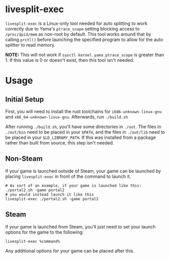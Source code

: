 # livesplit-exec

`livesplit-exec` is a Linux-only tool needed for auto splitting to work
correctly due to Yama's `ptrace_scope` setting blocking access to 
`/proc/$pid/mem` as non-root by default. This tool works around that by calling
`prctl()` before launching the specified program to allow for the auto splitter
to read memory.


**NOTE:** This will not work if `sysctl kernel.yama.ptrace_scope` is greater
than 1. If this value is 0 or doesn't exist, then this tool isn't needed.

# Usage

## Initial Setup

First, you will need to install the rust toolchains for `i686-unknown-linux-gnu`
and `x86_64-unknown-linux-gnu`. Afterwards, run `./build.sh`

After running `./build.sh`, you'll have some directories in `./out`. The files
in `./out/bin` need to be placed in your `$PATH`, and the files in `./out/lib` need
to be placed in your `$LD_LIBRARY_PATH`. If this was installed from a package
rather than built from source, this step isn't needed.

## Non-Steam 

If your game is launched outside of Steam, your game can be launched by placing
`livesplit-exec` in front of the command to launch it.

```
# As sort of an example, if your game is launched like this:
./portal2.sh -game portal2
# you would instead launch it like this
livesplit-exec ./portal2.sh -game portal2
```

## Steam

If your game is launched from Steam, you'll just need to set your launch options
for the game to the following:
```
livesplit-exec %command%
```

Any additional options for your game can be placed after this.

